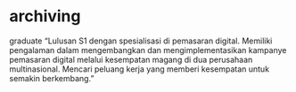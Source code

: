 # archiving
graduate “Lulusan S1 dengan spesialisasi di pemasaran digital. Memiliki pengalaman dalam mengembangkan dan mengimplementasikan kampanye pemasaran digital melalui kesempatan magang di dua perusahaan multinasional. Mencari peluang kerja yang memberi kesempatan untuk semakin berkembang.”

